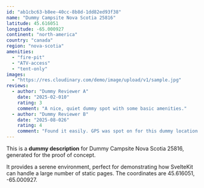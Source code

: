 ```yaml
---
id: "ab1cbc63-b8ee-40cc-8b8d-1dd82ed93f38"
name: "Dummy Campsite Nova Scotia 25816"
latitude: 45.616051
longitude: -65.000927
continent: "north-america"
country: "canada"
region: "nova-scotia"
amenities:
  - "fire-pit"
  - "ATV-access"
  - "tent-only"
images:
  - "https://res.cloudinary.com/demo/image/upload/v1/sample.jpg"
reviews:
  - author: "Dummy Reviewer A"
    date: "2025-02-010"
    rating: 3
    comment: "A nice, quiet dummy spot with some basic amenities."
  - author: "Dummy Reviewer B"
    date: "2025-08-026"
    rating: 4
    comment: "Found it easily. GPS was spot on for this dummy location."
---
```


This is a **dummy description** for Dummy Campsite Nova Scotia 25816, generated for the proof of concept.

It provides a serene environment, perfect for demonstrating how SvelteKit can handle a large number of static pages. The coordinates are 45.616051, -65.000927.
